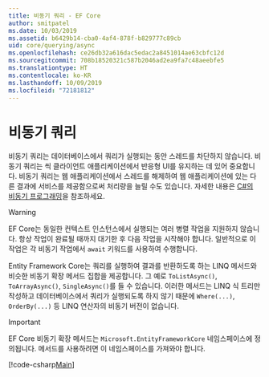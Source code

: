 ```yaml
---
title: 비동기 쿼리 - EF Core
author: smitpatel
ms.date: 10/03/2019
ms.assetid: b6429b14-cba0-4af4-878f-b829777c89cb
uid: core/querying/async
ms.openlocfilehash: ce26db32a616dac5edac2a8451014ae63cbfc12d
ms.sourcegitcommit: 708b18520321c587b2046ad2ea9fa7c48aeebfe5
ms.translationtype: HT
ms.contentlocale: ko-KR
ms.lasthandoff: 10/09/2019
ms.locfileid: "72181812"
---
```

# <a name="asynchronous-queries"></a>비동기 쿼리

비동기 쿼리는 데이터베이스에서 쿼리가 실행되는 동안 스레드를 차단하지 않습니다. 비동기 쿼리는 씩 클라이언트 애플리케이션에서 반응형 UI를 유지하는 데 있어 중요합니다. 비동기 쿼리는 웹 애플리케이션에서 스레드를 해제하여 웹 애플리케이션에 있는 다른 결과에 서비스를 제공함으로써 처리량을 늘릴 수도 있습니다. 자세한 내용은 [C#의 비동기 프로그래밍](/dotnet/csharp/async)을 참조하세요.

> [!WARNING]  
> EF Core는 동일한 컨텍스트 인스턴스에서 실행되는 여러 병렬 작업을 지원하지 않습니다. 항상 작업이 완료될 때까지 대기한 후 다음 작업을 시작해야 합니다. 일반적으로 이 작업은 각 비동기 작업에서 `await` 키워드를 사용하여 수행합니다.

Entity Framework Core는 쿼리를 실행하여 결과를 반환하도록 하는 LINQ 메서드와 비슷한 비동기 확장 메서드 집합을 제공합니다. 그 예로 `ToListAsync()`, `ToArrayAsync()`, `SingleAsync()`를 들 수 있습니다. 이러한 메서드는 LINQ 식 트리만 작성하고 데이터베이스에서 쿼리가 실행되도록 하지 않기 때문에 `Where(...)`, `OrderBy(...)` 등 LINQ 연산자의 비동기 버전이 없습니다.

> [!IMPORTANT]  
> EF Core 비동기 확장 메서드는 `Microsoft.EntityFrameworkCore` 네임스페이스에 정의됩니다. 메서드를 사용하려면 이 네임스페이스를 가져와야 합니다.

[!code-csharp[Main](../../../samples/core/Querying/Async/Sample.cs#ToListAsync)]
